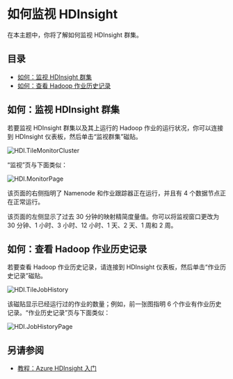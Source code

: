 <properties linkid="manage-services-hdinsight-howto-monitor-hdinsight" urlDisplayName="Monitor" pageTitle="如何监视 HDInsight | Azure" metaKeywords="" description="Learn how to monitor an HDInsight cluster and view Hadoop job history through the Azure management portal." metaCanonical="" services="hdinsight" documentationCenter="" title="How to Monitor HDInsight" authors="jgao" solutions="" manager="paulettm" editor="mollybos" />
<tags ms.service="hdinsight"
    ms.date="12/08/2014"
    wacn.date="04/11/2015"
    />

# 如何监视 HDInsight

在本主题中，你将了解如何监视 HDInsight 群集。

## 目录

-   [如何：监视 HDInsight 群集][]
-   [如何：查看 Hadoop 作业历史记录][]

## 如何：监视 HDInsight 群集

若要监视 HDInsight 群集以及其上运行的 Hadoop 作业的运行状况，你可以连接到 HDInsight 仪表板，然后单击“监视群集”磁贴。

![HDI.TileMonitorCluster][]

“监视”页与下面类似：

![HDI.MonitorPage][]

该页面的右侧指明了 Namenode 和作业跟踪器正在运行，并且有 4 个数据节点正在正常运行。

该页面的左侧显示了过去 30 分钟的映射精简度量值。你可以将监视窗口更改为 30 分钟、1 小时、3 小时、12 小时、1 天、2 天、1 周和 2 周。

## 如何：查看 Hadoop 作业历史记录

若要查看 Hadoop 作业历史记录，请连接到 HDInsight 仪表板，然后单击“作业历史记录”磁贴。

![HDI.TileJobHistory][]

该磁贴显示已经运行过的作业的数量；例如，前一张图指明 6 个作业有作业历史记录。“作业历史记录”页与下面类似：

![HDI.JobHistoryPage][]

## 另请参阅


-   [教程：Azure HDInsight 入门][]

  [如何：监视 HDInsight 群集]: #monitorcluster
  [如何：查看 Hadoop 作业历史记录]: #jobhistory
  [HDI.TileMonitorCluster]: ./media/hdinsight-monitor/HDI.TileMonitorCluster.PNG
  [HDI.MonitorPage]: ./media/hdinsight-monitor/HDI.MonitorPage.PNG
  [HDI.TileJobHistory]: ./media/hdinsight-monitor/HDI.TileJobHistory.PNG
  [HDI.JobHistoryPage]: ./media/hdinsight-monitor/HDI.JobHistoryPage.PNG
  [如何：管理 HDInsight]: /documentation/articles/hdinsight-administer-use-management-portal-v1/
  [如何：以编程方式部署 HDInsight 群集]: /documentation/articles/hdinsight-deploy-cluster/
  [如何：定期在你的 HDInsight 群集上执行远程作业]: /manage/services/hdinsight/howto-execute-jobs-programmatically/
  [教程：Azure HDInsight 入门]: /documentation/articles/hdinsight-get-started/
